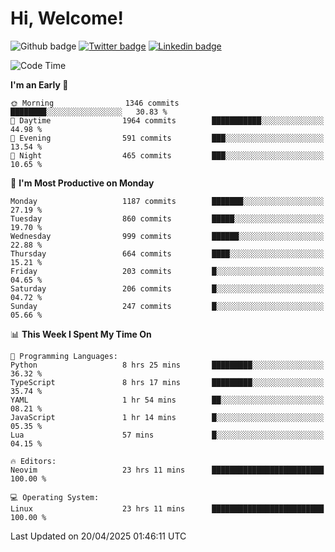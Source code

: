   # Hi, Welcome!
  ![Github badge](https://img.shields.io/github/followers/kraken-afk.svg?style=social&label=Follow&maxAge=2592000)
  [![Twitter badge](https://img.shields.io/badge/-Twitter-00acee?style=flat-square&logo=Twitter&logoColor=white)](https://twitter.com/trshppl)
  [![Linkedin badge](https://img.shields.io/badge/LinkedIn-0077B5?style=flat-square&logo=linkedin&logoColor=white)](https://www.linkedin.com/in/noveanrer)
<!--START_SECTION:waka-->
![Code Time](http://img.shields.io/badge/Code%20Time-882%20hrs%2038%20mins-blue)

**I'm an Early 🐤** 

```text
🌞 Morning                1346 commits        ████████░░░░░░░░░░░░░░░░░   30.83 % 
🌆 Daytime                1964 commits        ███████████░░░░░░░░░░░░░░   44.98 % 
🌃 Evening                591 commits         ███░░░░░░░░░░░░░░░░░░░░░░   13.54 % 
🌙 Night                  465 commits         ███░░░░░░░░░░░░░░░░░░░░░░   10.65 % 
```
📅 **I'm Most Productive on Monday** 

```text
Monday                   1187 commits        ███████░░░░░░░░░░░░░░░░░░   27.19 % 
Tuesday                  860 commits         █████░░░░░░░░░░░░░░░░░░░░   19.70 % 
Wednesday                999 commits         ██████░░░░░░░░░░░░░░░░░░░   22.88 % 
Thursday                 664 commits         ████░░░░░░░░░░░░░░░░░░░░░   15.21 % 
Friday                   203 commits         █░░░░░░░░░░░░░░░░░░░░░░░░   04.65 % 
Saturday                 206 commits         █░░░░░░░░░░░░░░░░░░░░░░░░   04.72 % 
Sunday                   247 commits         █░░░░░░░░░░░░░░░░░░░░░░░░   05.66 % 
```


📊 **This Week I Spent My Time On** 

```text
💬 Programming Languages: 
Python                   8 hrs 25 mins       █████████░░░░░░░░░░░░░░░░   36.32 % 
TypeScript               8 hrs 17 mins       █████████░░░░░░░░░░░░░░░░   35.74 % 
YAML                     1 hr 54 mins        ██░░░░░░░░░░░░░░░░░░░░░░░   08.21 % 
JavaScript               1 hr 14 mins        █░░░░░░░░░░░░░░░░░░░░░░░░   05.35 % 
Lua                      57 mins             █░░░░░░░░░░░░░░░░░░░░░░░░   04.15 % 

🔥 Editors: 
Neovim                   23 hrs 11 mins      █████████████████████████   100.00 % 

💻 Operating System: 
Linux                    23 hrs 11 mins      █████████████████████████   100.00 % 
```


 Last Updated on 20/04/2025 01:46:11 UTC
<!--END_SECTION:waka-->
